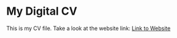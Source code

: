 # My Digital CV
This is my CV file. Take a look at the website link:
[Link to Website](https://alivaghjipur.github.io/alizainul-cv/)
